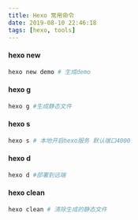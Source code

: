 ```yaml
---
title: Hexo 常用命令
date: 2019-08-10 22:46:18
tags: [hexo, tools]
---
```


#### hexo new
```bash
hexo new demo # 生成demo 
```

#### hexo g
``` bash
hexo g #生成静态文件
```

#### hexo s
```bash
hexo s # 本地开启hexo服务 默认端口4000
```

#### hexo d
```bash
hexo d #部署到远端
```

#### hexo clean
```bash
hexo clean # 清除生成的静态文件
```